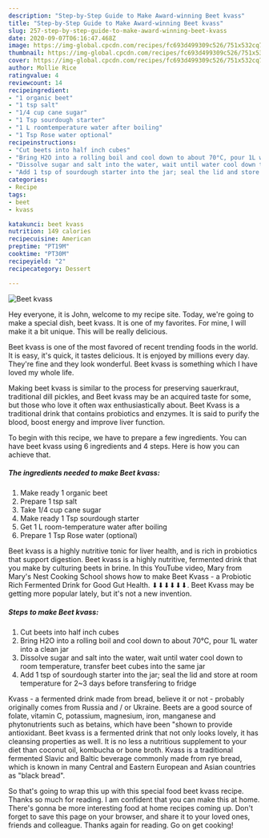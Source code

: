 ```yaml
---
description: "Step-by-Step Guide to Make Award-winning Beet kvass"
title: "Step-by-Step Guide to Make Award-winning Beet kvass"
slug: 257-step-by-step-guide-to-make-award-winning-beet-kvass
date: 2020-09-07T06:16:47.468Z
image: https://img-global.cpcdn.com/recipes/fc693d499309c526/751x532cq70/beet-kvass-recipe-main-photo.jpg
thumbnail: https://img-global.cpcdn.com/recipes/fc693d499309c526/751x532cq70/beet-kvass-recipe-main-photo.jpg
cover: https://img-global.cpcdn.com/recipes/fc693d499309c526/751x532cq70/beet-kvass-recipe-main-photo.jpg
author: Mollie Rice
ratingvalue: 4
reviewcount: 14
recipeingredient:
- "1 organic beet"
- "1 tsp salt"
- "1/4 cup cane sugar"
- "1 Tsp sourdough starter"
- "1 L roomtemperature water after boiling"
- "1 Tsp Rose water optional"
recipeinstructions:
- "Cut beets into half inch cubes"
- "Bring H2O into a rolling boil and cool down to about 70°C, pour 1L water into a clean jar"
- "Dissolve sugar and salt into the water, wait until water cool down to room temperature, transfer beet cubes into the same jar"
- "Add 1 tsp of sourdough starter into the jar; seal the lid and store at room temperature for 2~3 days before transfering to fridge"
categories:
- Recipe
tags:
- beet
- kvass

katakunci: beet kvass 
nutrition: 149 calories
recipecuisine: American
preptime: "PT19M"
cooktime: "PT30M"
recipeyield: "2"
recipecategory: Dessert

---
```



![Beet kvass](https://img-global.cpcdn.com/recipes/fc693d499309c526/751x532cq70/beet-kvass-recipe-main-photo.jpg)

Hey everyone, it is John, welcome to my recipe site. Today, we're going to make a special dish, beet kvass. It is one of my favorites. For mine, I will make it a bit unique. This will be really delicious.

Beet kvass is one of the most favored of recent trending foods in the world. It is easy, it's quick, it tastes delicious. It is enjoyed by millions every day. They're fine and they look wonderful. Beet kvass is something which I have loved my whole life.

Making beet kvass is similar to the process for preserving sauerkraut, traditional dill pickles, and Beet kvass may be an acquired taste for some, but those who love it often wax enthusiastically about. Beet Kvass is a traditional drink that contains probiotics and enzymes. It is said to purify the blood, boost energy and improve liver function.


To begin with this recipe, we have to prepare a few ingredients. You can have beet kvass using 6 ingredients and 4 steps. Here is how you can achieve that.

<!--inarticleads1-->

##### The ingredients needed to make Beet kvass:

1. Make ready 1 organic beet
1. Prepare 1 tsp salt
1. Take 1/4 cup cane sugar
1. Make ready 1 Tsp sourdough starter
1. Get 1 L room-temperature water after boiling
1. Prepare 1 Tsp Rose water (optional)


Beet kvass is a highly nutritive tonic for liver health, and is rich in probiotics that support digestion. Beet kvass is a highly nutritive, fermented drink that you make by culturing beets in brine. In this YouTube video, Mary from Mary&#39;s Nest Cooking School shows how to make Beet Kvass - a Probiotic Rich Fermented Drink for Good Gut Health. ⬇⬇⬇⬇⬇⬇. Beet Kvass may be getting more popular lately, but it&#39;s not a new invention. 

<!--inarticleads2-->

##### Steps to make Beet kvass:

1. Cut beets into half inch cubes
1. Bring H2O into a rolling boil and cool down to about 70°C, pour 1L water into a clean jar
1. Dissolve sugar and salt into the water, wait until water cool down to room temperature, transfer beet cubes into the same jar
1. Add 1 tsp of sourdough starter into the jar; seal the lid and store at room temperature for 2~3 days before transfering to fridge


Kvass - a fermented drink made from bread, believe it or not - probably originally comes from Russia and / or Ukraine. Beets are a good source of folate, vitamin C, potassium, magnesium, iron, manganese and phytonutrients such as betains, which have been &#34;shown to provide antioxidant. Beet kvass is a fermented drink that not only looks lovely, it has cleansing properties as well. It is no less a nutritious supplement to your diet than coconut oil, kombucha or bone broth. Kvass is a traditional fermented Slavic and Baltic beverage commonly made from rye bread, which is known in many Central and Eastern European and Asian countries as &#34;black bread&#34;. 

So that's going to wrap this up with this special food beet kvass recipe. Thanks so much for reading. I am confident that you can make this at home. There's gonna be more interesting food at home recipes coming up. Don't forget to save this page on your browser, and share it to your loved ones, friends and colleague. Thanks again for reading. Go on get cooking!
